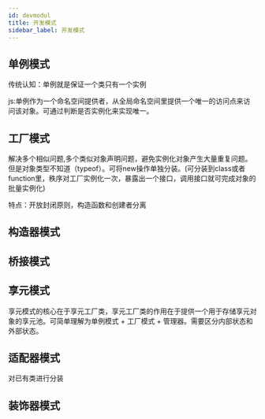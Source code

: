 ```yaml
---
id: devmodul
title: 开发模式
sidebar_label: 开发模式
---
```


## 单例模式

传统认知：单例就是保证一个类只有一个实例

js:单例作为一个命名空间提供者，从全局命名空间里提供一个唯一的访问点来访问该对象。可通过判断是否实例化来实现唯一。

## 工厂模式

解决多个相似问题,多个类似对象声明问题，避免实例化对象产生大量重复问题。但是对象类型不知道（typeof）。可将new操作单独分装。(可分装到class或者function里，秩序对工厂实例化一次，暴露出一个接口，调用接口就可完成对象的批量实例化)  

特点：开放封闭原则，构造函数和创建者分离

## 构造器模式

## 桥接模式

## 享元模式

享元模式的核心在于享元工厂类，享元工厂类的作用在于提供一个用于存储享元对象的享元池。可简单理解为单例模式 + 工厂模式 + 管理器。需要区分内部状态和外部状态。

## 适配器模式

对已有类进行分装

## 装饰器模式